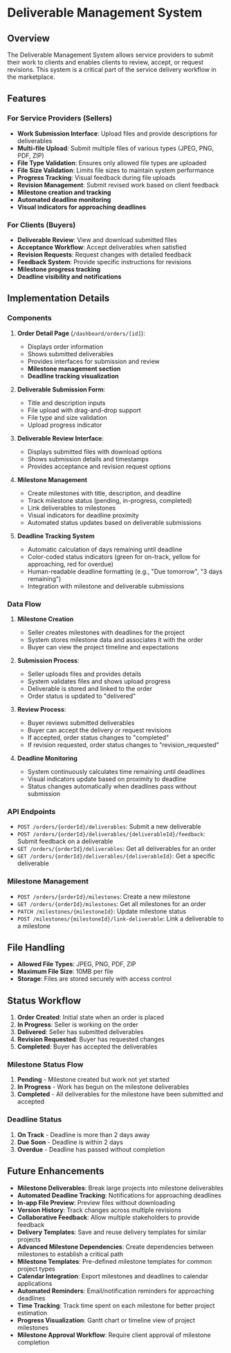 # Deliverable Management System

## Overview
The Deliverable Management System allows service providers to submit their work to clients and enables clients to review, accept, or request revisions. This system is a critical part of the service delivery workflow in the marketplace.

## Features

### For Service Providers (Sellers)
- **Work Submission Interface**: Upload files and provide descriptions for deliverables
- **Multi-file Upload**: Submit multiple files of various types (JPEG, PNG, PDF, ZIP)
- **File Type Validation**: Ensures only allowed file types are uploaded
- **File Size Validation**: Limits file sizes to maintain system performance
- **Progress Tracking**: Visual feedback during file uploads
- **Revision Management**: Submit revised work based on client feedback
- **Milestone creation and tracking**
- **Automated deadline monitoring**
- **Visual indicators for approaching deadlines**

### For Clients (Buyers)
- **Deliverable Review**: View and download submitted files
- **Acceptance Workflow**: Accept deliverables when satisfied
- **Revision Requests**: Request changes with detailed feedback
- **Feedback System**: Provide specific instructions for revisions
- **Milestone progress tracking**
- **Deadline visibility and notifications**

## Implementation Details

### Components
1. **Order Detail Page** (`/dashboard/orders/[id]`): 
   - Displays order information
   - Shows submitted deliverables
   - Provides interfaces for submission and review
   - **Milestone management section**
   - **Deadline tracking visualization**

2. **Deliverable Submission Form**:
   - Title and description inputs
   - File upload with drag-and-drop support
   - File type and size validation
   - Upload progress indicator

3. **Deliverable Review Interface**:
   - Displays submitted files with download options
   - Shows submission details and timestamps
   - Provides acceptance and revision request options

4. **Milestone Management**
   - Create milestones with title, description, and deadline
   - Track milestone status (pending, in-progress, completed)
   - Link deliverables to milestones
   - Visual indicators for deadline proximity
   - Automated status updates based on deliverable submissions

5. **Deadline Tracking System**
   - Automatic calculation of days remaining until deadline
   - Color-coded status indicators (green for on-track, yellow for approaching, red for overdue)
   - Human-readable deadline formatting (e.g., "Due tomorrow", "3 days remaining")
   - Integration with milestone and deliverable submissions

### Data Flow
1. **Milestone Creation**
   - Seller creates milestones with deadlines for the project
   - System stores milestone data and associates it with the order
   - Buyer can view the project timeline and expectations

2. **Submission Process**:
   - Seller uploads files and provides details
   - System validates files and shows upload progress
   - Deliverable is stored and linked to the order
   - Order status is updated to "delivered"

3. **Review Process**:
   - Buyer reviews submitted deliverables
   - Buyer can accept the delivery or request revisions
   - If accepted, order status changes to "completed"
   - If revision requested, order status changes to "revision_requested"

4. **Deadline Monitoring**
   - System continuously calculates time remaining until deadlines
   - Visual indicators update based on proximity to deadline
   - Status changes automatically when deadlines pass without submission

### API Endpoints
- `POST /orders/{orderId}/deliverables`: Submit a new deliverable
- `POST /orders/{orderId}/deliverables/{deliverableId}/feedback`: Submit feedback on a deliverable
- `GET /orders/{orderId}/deliverables`: Get all deliverables for an order
- `GET /orders/{orderId}/deliverables/{deliverableId}`: Get a specific deliverable

### Milestone Management
- `POST /orders/{orderId}/milestones`: Create a new milestone
- `GET /orders/{orderId}/milestones`: Get all milestones for an order
- `PATCH /milestones/{milestoneId}`: Update milestone status
- `POST /milestones/{milestoneId}/link-deliverable`: Link a deliverable to a milestone

## File Handling
- **Allowed File Types**: JPEG, PNG, PDF, ZIP
- **Maximum File Size**: 10MB per file
- **Storage**: Files are stored securely with access control

## Status Workflow
1. **Order Created**: Initial state when an order is placed
2. **In Progress**: Seller is working on the order
3. **Delivered**: Seller has submitted deliverables
4. **Revision Requested**: Buyer has requested changes
5. **Completed**: Buyer has accepted the deliverables

### Milestone Status Flow
1. **Pending** - Milestone created but work not yet started
2. **In Progress** - Work has begun on the milestone deliverables
3. **Completed** - All deliverables for the milestone have been submitted and accepted

### Deadline Status
1. **On Track** - Deadline is more than 2 days away
2. **Due Soon** - Deadline is within 2 days
3. **Overdue** - Deadline has passed without completion

## Future Enhancements
- **Milestone Deliverables**: Break large projects into milestone deliverables
- **Automated Deadline Tracking**: Notifications for approaching deadlines
- **In-app File Preview**: Preview files without downloading
- **Version History**: Track changes across multiple revisions
- **Collaborative Feedback**: Allow multiple stakeholders to provide feedback
- **Delivery Templates**: Save and reuse delivery templates for similar projects
- **Advanced Milestone Dependencies**: Create dependencies between milestones to establish a critical path
- **Milestone Templates**: Pre-defined milestone templates for common project types
- **Calendar Integration**: Export milestones and deadlines to calendar applications
- **Automated Reminders**: Email/notification reminders for approaching deadlines
- **Time Tracking**: Track time spent on each milestone for better project estimation
- **Progress Visualization**: Gantt chart or timeline view of project milestones
- **Milestone Approval Workflow**: Require client approval of milestone completion 